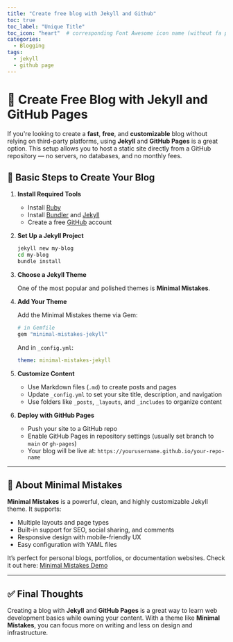 ```yaml
---
title: "Create free blog with Jekyll and Github"
toc: true
toc_label: "Unique Title"
toc_icon: "heart"  # corresponding Font Awesome icon name (without fa prefix)
categories:
  - Blogging
tags:
  - jekyll
  - github page
---
```



# 📝 Create Free Blog with Jekyll and GitHub Pages

If you're looking to create a **fast**, **free**, and **customizable** blog without relying on third-party platforms, using **Jekyll** and **GitHub Pages** is a great option. This setup allows you to host a static site directly from a GitHub repository — no servers, no databases, and no monthly fees.

## 🚧 Basic Steps to Create Your Blog

1. **Install Required Tools**
   - Install [Ruby](https://www.ruby-lang.org/)
   - Install [Bundler](https://bundler.io/) and [Jekyll](https://jekyllrb.com/)
   - Create a free [GitHub](https://github.com) account

2. **Set Up a Jekyll Project**
   ```bash
   jekyll new my-blog
   cd my-blog
   bundle install
   ```

3. **Choose a Jekyll Theme**

   One of the most popular and polished themes is **Minimal Mistakes**.

4. **Add Your Theme**

   Add the Minimal Mistakes theme via Gem:

   ```ruby
   # in Gemfile
   gem "minimal-mistakes-jekyll"
   ```

   And in `_config.yml`:

   ```yaml
   theme: minimal-mistakes-jekyll
   ```

5. **Customize Content**
   - Use Markdown files (`.md`) to create posts and pages
   - Update `_config.yml` to set your site title, description, and navigation
   - Use folders like `_posts`, `_layouts`, and `_includes` to organize content

6. **Deploy with GitHub Pages**
   - Push your site to a GitHub repo
   - Enable GitHub Pages in repository settings (usually set branch to `main` or `gh-pages`)
   - Your blog will be live at: `https://yourusername.github.io/your-repo-name`

---

## 🌟 About Minimal Mistakes

**Minimal Mistakes** is a powerful, clean, and highly customizable Jekyll theme. It supports:

- Multiple layouts and page types
- Built-in support for SEO, social sharing, and comments
- Responsive design with mobile-friendly UX
- Easy configuration with YAML files

It’s perfect for personal blogs, portfolios, or documentation websites. Check it out here: [Minimal Mistakes Demo](https://mmistakes.github.io/minimal-mistakes/)

---

## ✅ Final Thoughts

Creating a blog with **Jekyll** and **GitHub Pages** is a great way to learn web development basics while owning your content. With a theme like **Minimal Mistakes**, you can focus more on writing and less on design and infrastructure.

